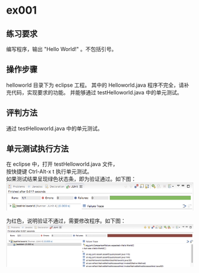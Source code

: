 # ex001 
## 练习要求
编写程序，输出 "Hello World!" 。不包括引号。

## 操作步骤
helloworld 目录下为 eclipse 工程。
其中的 Helloworld.java 程序不完全，请补充代码，实现要求的功能。
并能够通过 testHelloworld.java 中的单元测试。

## 评判方法
通过 testHelloworld.java 中的单元测试。

## 单元测试执行方法
在 eclipse 中，打开 testHelloworld.java 文件，  
按快捷键 Ctrl-Alt-x t 执行单元测试。  
如果测试结果呈现绿色状态条，即为验证通过。如下图：  
![](pass.png)  

为红色，说明验证不通过，需要修改程序。如下图：  
![](failure.png)  



